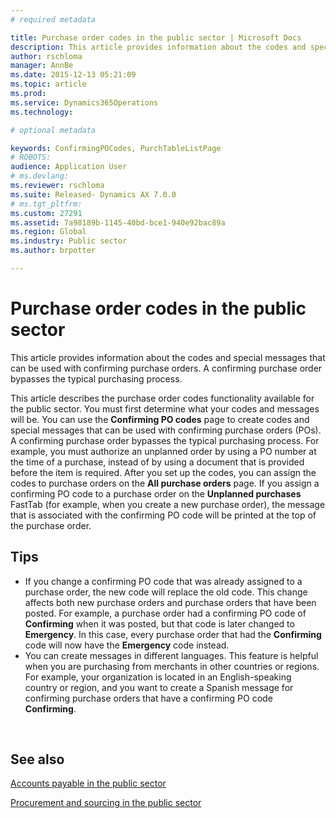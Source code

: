 ```yaml
---
# required metadata

title: Purchase order codes in the public sector | Microsoft Docs
description: This article provides information about the codes and special messages that can be used with confirming purchase orders. A confirming purchase order bypasses the typical purchasing process.
author: rschloma
manager: AnnBe
ms.date: 2015-12-13 05:21:09
ms.topic: article
ms.prod: 
ms.service: Dynamics365Operations
ms.technology: 

# optional metadata

keywords: ConfirmingPOCodes, PurchTableListPage
# ROBOTS: 
audience: Application User
# ms.devlang: 
ms.reviewer: rschloma
ms.suite: Released- Dynamics AX 7.0.0
# ms.tgt_pltfrm: 
ms.custom: 27291
ms.assetid: 7a98189b-1145-40bd-bce1-940e92bac89a
ms.region: Global
ms.industry: Public sector
ms.author: brpotter

---
```


# Purchase order codes in the public sector

This article provides information about the codes and special messages that can be used with confirming purchase orders. A confirming purchase order bypasses the typical purchasing process.

This article describes the purchase order codes functionality available for the public sector. You must first determine what your codes and messages will be. You can use the **Confirming PO codes** page to create codes and special messages that can be used with confirming purchase orders (POs). A confirming purchase order bypasses the typical purchasing process. For example, you must authorize an unplanned order by using a PO number at the time of a purchase, instead of by using a document that is provided before the item is required. After you set up the codes, you can assign the codes to purchase orders on the **All purchase orders** page. If you assign a confirming PO code to a purchase order on the **Unplanned purchases** FastTab (for example, when you create a new purchase order), the message that is associated with the confirming PO code will be printed at the top of the purchase order.

## Tips
-   If you change a confirming PO code that was already assigned to a purchase order, the new code will replace the old code. This change affects both new purchase orders and purchase orders that have been posted. For example, a purchase order had a confirming PO code of **Confirming** when it was posted, but that code is later changed to **Emergency**. In this case, every purchase order that had the **Confirming** code will now have the **Emergency** code instead.
-   You can create messages in different languages. This feature is helpful when you are purchasing from merchants in other countries or regions. For example, your organization is located in an English-speaking country or region, and you want to create a Spanish message for confirming purchase orders that have a confirming PO code **Confirming**.

 

See also
--------

[Accounts payable in the public sector](https://ax.help.dynamics.com/en/wiki/Accounts-payable-in-the-public-sector/)

[Procurement and sourcing in the public sector](https://ax.help.dynamics.com/en/wiki/Procurement-and-sourcing-in-the-public-sector/)

